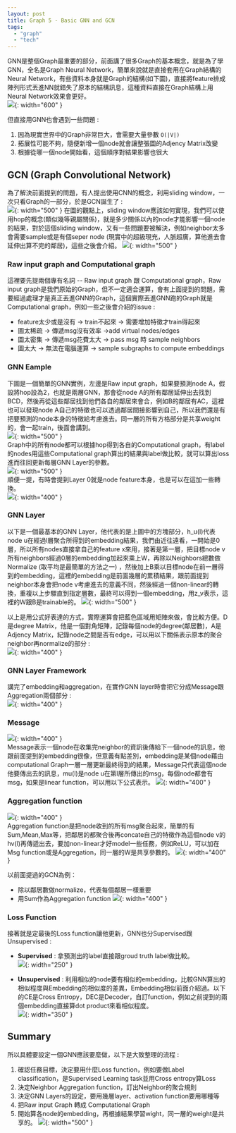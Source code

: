 ```yaml
---
layout: post
title: Graph 5 - Basic GNN and GCN
tags: 
  - "graph" 
  - "tech"
---
```


GNN是整個Graph最重要的部分，前面講了很多Graph的基本概念，就是為了學GNN，全名是Graph Neural Network，簡單來說就是直接套用在Graph結構的Neural Network，有些資料本身就是Graph的結構(如下圖)，直接將feature排成陣列形式丟進NN就錯失了原本的結構訊息，這種資料直接在Graph結構上用Neural Network效果會更好。  
![](https://i.imgur.com/7uqBhL1.png){: width="600" }  

但直接用GNN也會遇到一些問題 :  
1. 因為現實世界中的Graph非常巨大，會需要大量參數 `O(|V|)`
2. 拓展性可能不夠，隨便新增一個node就會讓整張圖的Adjency Matrix改變
3. 根據從哪一個node開始看，這個順序對結果影響也很大  

## GCN (Graph Convolutional Network)
為了解決前面提到的問題，有人提出使用CNN的概念，利用sliding window，一次只看Graph的一部分，於是GCN誕生了 :  
![](https://i.imgur.com/ptuYqsK.png){: width="500" } 
在圖的觀點上，sliding window應該如何實現，我們可以使用hop的概念(類似幾等親屬關係)，就是多少關係以內的node才能影響一個node的結果，對於這個sliding window，又有一些問題要被解決，例如neighbor太多會需要sample或是有個seper node (現實中的超級現充，人脈超廣，算他進去會延伸出算不完的鄰居)，這些之後會介紹。
![](https://i.imgur.com/dCZT6Fk.png){: width="500" } 

### Raw input graph and Computational graph
這裡要先提兩個專有名詞 -- Raw input graph 跟 Computational graph，Raw input graph是我們原始的Graph，但不一定適合運算，會有上面提到的問題，需要經過處理才是真正丟進GNN的Graph，這個實際丟進GNN跑的Graph就是Computational graph，例如一些之後會介紹的issue :  
- feature太少或是沒有 -> train不起來 -> 需要增加特徵才train得起來
- 圖太稀疏 -> 傳遞msg沒有效率 ->add virtual nodes/edges
- 圖太密集 -> 傳遞msg花費太大 -> pass msg 時 sample neighbors
- 圖太大 -> 無法在電腦運算 -> sample subgraphs to compute embeddings

### GNN Eample
下圖是一個簡單的GNN實例，左邊是Raw input graph，如果要預測node A，假設將hop設為2，也就是兩層GNN，那會從node A的所有鄰居延伸出去找到BCD，然後再從這些鄰居找到他們各自的鄰居來會合，例如B的鄰居有AC，這裡也可以發現node A自己的特徵也可以透過鄰居間接影響到自己，所以我們還是有把要預測的node本身的特徵給考慮進去。同一層的所有方格部分是共享weight的，會一起train，後面會講到。  
![](https://i.imgur.com/d3JwCnu.png){: width="500" }  
Graph中的所有node都可以根據hop得到各自的Computational graph，有label的nodes用這些Computational graph算出的結果與label做比較，就可以算出loss進而往回更新每層GNN Layer的參數。  
![](https://i.imgur.com/tzilnmo.png){: width="500" }  
順便一提，有時會提到Layer 0就是node feature本身，也是可以在這加一些轉換。  
![](https://i.imgur.com/LoPqLBT.png){: width="400" }  

### GNN Layer
以下是一個最基本的GNN Layer，他代表的是上圖中的方塊部分，h_u(l)代表node u在經過l層聚合所得到的embedding結果，我們由近往遠看，一開始是0層，所以所有nodes直接拿自己的feature x來用，接著是第一層，把目標node v所有neighbors經過0層的embedding加起來乘上W，再除以Neighbors總數做Normalize (取平均是最簡單的方法之一) ，然後加上B乘以目標node在前一層得到的embedding，這裡的embedding是前面幾層的累積結果，跟前面提到neighbor本身會把node v考慮進去的意義不同，然後經過一個non-linear的轉換，重複以上步驟直到指定層數，最終可以得到一個embedding，用z_v表示，這裡的Ｗ跟B是trainable的。
![](https://i.imgur.com/3mx624U.png){: width="500" }  

以上是用公式好表達的方式，實際運算會把藍色區域用矩陣來做，會比較方便。D是degree Matrix，他是一個對角矩陣，記錄每個node的degree(鄰居數)，A是Adjency Matrix，紀錄node之間是否有edge，可以用以下關係表示原本的聚合neighbor再normalize的部分 :  
![](https://i.imgur.com/3RlFXug.png){: width="400" } 

### GNN Layer Framework
講完了embedding和aggregation，在實作GNN layer時會把它分成Message跟Aggregation兩個部分 :   
![](https://i.imgur.com/2PlzJDV.png){: width="400" }   

### Message  
![](https://i.imgur.com/YQhnFiN.png){: width="400" }  
Message表示一個node在收集完neighbor的資訊後傳給下一個node的訊息，他跟前面提到的embedding很像，但意義有點差別，embedding是某個node藉由computational Graph一層一層更新最終得到的結果，Message只代表這個node他要傳出去的訊息，mu(l)是node u在第l層所傳出的msg，每個node都會有msg，如果是linear function，可以用以下公式表示。
![](https://i.imgur.com/R7t96ks.png){: width="400" }  

### Aggregation function
![](https://i.imgur.com/y27zfIv.png){: width="400" }  
Aggregation function是把node收到的所有msg聚合起來，簡單的有Sum,Mean,Max等，把鄰居的都聚合後再concate自己的特徵作為這個node v的hv(l)再傳遞出去，要加non-linear才好model一些任務，例如ReLU，可以加在Msg function或是Aggregation，同一層的W是共享參數的。
![](https://i.imgur.com/OEUE7KS.png){: width="400" }  

以前面提過的GCN為例： 
- 除以鄰居數做normalize，代表每個鄰居一樣重要 
- 用Sum作為Aggregation function
![](https://i.imgur.com/fpNAxcO.png){: width="400" }  

### Loss Function
接著就是定最後的Loss function讓他更新，GNN也分Supervised跟Unsupervised :  

- **Supervised** :  拿預測出的label直接跟groud truth label做比較。  
![](https://i.imgur.com/0GNh5UU.png){: width="250" } 

- **Unsupervised** :  利用相似的node要有相似的embedding，比較GNN算出的相似程度與Embedding的相似度的差異，Embedding相似前面介紹過。以下的CE是Cross Entropy，DEC是Decoder，自訂function，例如之前提到的兩個embedding直接算dot product來看相似程度。  
![](https://i.imgur.com/ozMX3iI.png){: width="350" }  

## Summary 
所以具體要設定一個GNN應該要麼做，以下是大致整理的流程 :  
1. 確認任務目標，決定要用什麼Loss function，例如要做Label classification，是Supervised Learning task並用Cross entropy算Loss
2. 決定Neighbor Aggregation function，訂出Neighbor的聚合規則
3. 決定GNN Layers的設定，要用幾層layer、activation function要用哪種等
4. 把Raw input Graph 轉成 Computational Graph
5. 開始算各node的embedding，再根據結果學習wight，同一層的weight是共享的。
![](https://i.imgur.com/rYO5P0c.png){: width="500" }  


